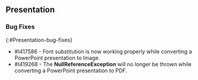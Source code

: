 ## Presentation

### Bug Fixes
{:#Presentation-bug-fixes}

* \#I417586 - Font substitution is now working properly while converting a PowerPoint presentation to Image.
* \#I419268 - The **NullReferenceException** will no longer be thrown while converting a PowerPoint presentation to PDF.